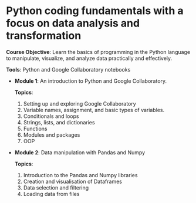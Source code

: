 # Python coding fundamentals with a focus on data analysis and transformation

**Course Objective**: Learn the basics of programming in the Python language to manipulate, visualize, and analyze data practically and effectively.

**Tools**: Python and Google Collaboratory notebooks

* **Module 1**: An introduction to Python and Google Collaboratory.

  **Topics**:
  1. Setting up and exploring Google Collaboratory 
  2. Variable names, assignment, and basic types of variables.
  3. Conditionals and loops
  4. Strings, lists, and dictionaries
  5. Functions
  6. Modules and packages
  7. OOP
 
* **Module 2**: Data manipulation with Pandas and Numpy

  **Topics**:
   1. Introduction to the Pandas and Numpy libraries
   2. Creation and visualisation of Dataframes
   3. Data selection and filtering
   4. Loading data from files


